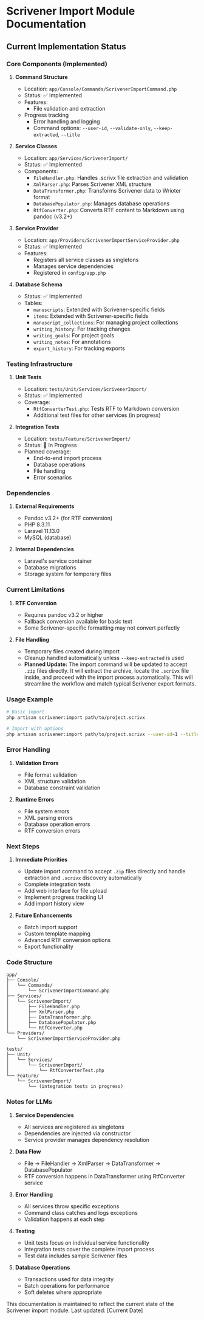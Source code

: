 # Scrivener Import Module Documentation

## Current Implementation Status

### Core Components (Implemented)

1. **Command Structure**
   - Location: `app/Console/Commands/ScrivenerImportCommand.php`
   - Status: ✅ Implemented
   - Features:
     - File validation and extraction
   - Progress tracking
     - Error handling and logging
     - Command options: `--user-id`, `--validate-only`, `--keep-extracted`, `--title`

2. **Service Classes**
   - Location: `app/Services/ScrivenerImport/`
   - Status: ✅ Implemented
   - Components:
     - `FileHandler.php`: Handles .scrivx file extraction and validation
     - `XmlParser.php`: Parses Scrivener XML structure
     - `DataTransformer.php`: Transforms Scrivener data to Wrioter format
     - `DatabasePopulator.php`: Manages database operations
     - `RtfConverter.php`: Converts RTF content to Markdown using pandoc (v3.2+)

3. **Service Provider**
   - Location: `app/Providers/ScrivenerImportServiceProvider.php`
   - Status: ✅ Implemented
   - Features:
     - Registers all service classes as singletons
     - Manages service dependencies
     - Registered in `config/app.php`

4. **Database Schema**
   - Status: ✅ Implemented
   - Tables:
     - `manuscripts`: Extended with Scrivener-specific fields
     - `items`: Extended with Scrivener-specific fields
     - `manuscript_collections`: For managing project collections
     - `writing_history`: For tracking changes
     - `writing_goals`: For project goals
     - `writing_notes`: For annotations
     - `export_history`: For tracking exports

### Testing Infrastructure

1. **Unit Tests**
   - Location: `tests/Unit/Services/ScrivenerImport/`
   - Status: ✅ Implemented
   - Coverage:
     - `RtfConverterTest.php`: Tests RTF to Markdown conversion
     - Additional test files for other services (in progress)

2. **Integration Tests**
   - Location: `tests/Feature/ScrivenerImport/`
   - Status: 🚧 In Progress
   - Planned coverage:
     - End-to-end import process
     - Database operations
     - File handling
     - Error scenarios

### Dependencies

1. **External Requirements**
   - Pandoc v3.2+ (for RTF conversion)
   - PHP 8.3.11
   - Laravel 11.13.0
   - MySQL (database)

2. **Internal Dependencies**
   - Laravel's service container
   - Database migrations
   - Storage system for temporary files

### Current Limitations

1. **RTF Conversion**
   - Requires pandoc v3.2 or higher
   - Fallback conversion available for basic text
   - Some Scrivener-specific formatting may not convert perfectly

2. **File Handling**
   - Temporary files created during import
   - Cleanup handled automatically unless `--keep-extracted` is used
   - **Planned Update:** The import command will be updated to accept `.zip` files directly. It will extract the archive, locate the `.scrivx` file inside, and proceed with the import process automatically. This will streamline the workflow and match typical Scrivener export formats.

### Usage Example

```bash
# Basic import
php artisan scrivener:import path/to/project.scrivx

# Import with options
php artisan scrivener:import path/to/project.scrivx --user-id=1 --title="My Project" --validate-only
```

### Error Handling

1. **Validation Errors**
   - File format validation
   - XML structure validation
   - Database constraint validation

2. **Runtime Errors**
   - File system errors
   - XML parsing errors
   - Database operation errors
   - RTF conversion errors

### Next Steps

1. **Immediate Priorities**
   - Update import command to accept `.zip` files directly and handle extraction and `.scrivx` discovery automatically
   - Complete integration tests
   - Add web interface for file upload
   - Implement progress tracking UI
   - Add import history view

2. **Future Enhancements**
   - Batch import support
   - Custom template mapping
   - Advanced RTF conversion options
   - Export functionality

### Code Structure

```
app/
├── Console/
│   └── Commands/
│       └── ScrivenerImportCommand.php
├── Services/
│   └── ScrivenerImport/
│       ├── FileHandler.php
│       ├── XmlParser.php
│       ├── DataTransformer.php
│       ├── DatabasePopulator.php
│       └── RtfConverter.php
└── Providers/
    └── ScrivenerImportServiceProvider.php

tests/
├── Unit/
│   └── Services/
│       └── ScrivenerImport/
│           └── RtfConverterTest.php
└── Feature/
    └── ScrivenerImport/
        └── (integration tests in progress)
```

### Notes for LLMs

1. **Service Dependencies**
   - All services are registered as singletons
   - Dependencies are injected via constructor
   - Service provider manages dependency resolution

2. **Data Flow**
   - File → FileHandler → XmlParser → DataTransformer → DatabasePopulator
   - RTF conversion happens in DataTransformer using RtfConverter service

3. **Error Handling**
   - All services throw specific exceptions
   - Command class catches and logs exceptions
   - Validation happens at each step

4. **Testing**
   - Unit tests focus on individual service functionality
   - Integration tests cover the complete import process
   - Test data includes sample Scrivener files

5. **Database Operations**
   - Transactions used for data integrity
   - Batch operations for performance
   - Soft deletes where appropriate

This documentation is maintained to reflect the current state of the Scrivener import module. Last updated: [Current Date]
